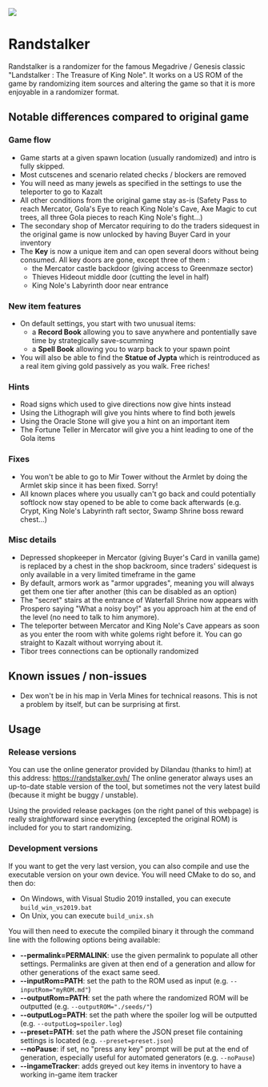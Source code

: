 ![](https://github.com/Dinopony/randstalker/workflows/Compile/badge.svg)

# Randstalker

Randstalker is a randomizer for the famous Megadrive / Genesis classic "Landstalker : The Treasure of King Nole".
It works on a US ROM of the game by randomizing item sources and altering the game so that it is more enjoyable in a randomizer format.

## Notable differences compared to original game

### Game flow

- Game starts at a given spawn location (usually randomized) and intro is fully skipped.
- Most cutscenes and scenario related checks / blockers are removed
- You will need as many jewels as specified in the settings to use the teleporter to go to Kazalt
- All other conditions from the original game stay as-is (Safety Pass to reach Mercator, Gola's Eye to reach King Nole's Cave, Axe Magic to cut trees, all three Gola pieces to reach King Nole's fight...)
- The secondary shop of Mercator requiring to do the traders sidequest in the original game is now unlocked by having Buyer Card in your inventory
- The **Key** is now a unique item and can open several doors without being consumed. All key doors are gone, except three of them : 
	* the Mercator castle backdoor (giving access to Greenmaze sector) 
	* Thieves Hideout middle door (cutting the level in half) 
	* King Nole's Labyrinth door near entrance

### New item features

- On default settings, you start with two unusual items:
    - a **Record Book** allowing you to save anywhere and pontentially save time by strategically save-scumming
    - a **Spell Book** allowing you to warp back to your spawn point
- You will also be able to find the **Statue of Jypta** which is reintroduced as a real item giving gold passively as you walk. Free riches!

### Hints 

- Road signs which used to give directions now give hints instead
- Using the Lithograph will give you hints where to find both jewels
- Using the Oracle Stone will give you a hint on an important item
- The Fortune Teller in Mercator will give you a hint leading to one of the Gola items

### Fixes

- You won't be able to go to Mir Tower without the Armlet by doing the Armlet skip since it has been fixed. Sorry!
- All known places where you usually can't go back and could potentially softlock now stay opened to be able to come back afterwards (e.g. Crypt, King Nole's Labyrinth raft sector, Swamp Shrine boss reward chest...)

### Misc details

- Depressed shopkeeper in Mercator (giving Buyer's Card in vanilla game) is replaced by a chest in the shop backroom, since traders' sidequest is only available in a very limited timeframe in the game
- By default, armors work as "armor upgrades", meaning you will always get them one tier after another (this can be disabled as an option)
- The "secret" stairs at the entrance of Waterfall Shrine now appears with Prospero saying "What a noisy boy!" as you approach him at the end of the level (no need to talk to him anymore).
- The teleporter between Mercator and King Nole's Cave appears as soon as you enter the room with white golems right before it. You can go straight to Kazalt without worrying about it.
- Tibor trees connections can be optionally randomized

## Known issues / non-issues

- Dex won't be in his map in Verla Mines for technical reasons. This is not a problem by itself, but can be surprising at first.

## Usage

### Release versions

You can use the online generator provided by Dilandau (thanks to him!) at this address: https://randstalker.ovh/
The online generator always uses an up-to-date stable version of the tool, but sometimes not the very latest build (because it might be buggy / unstable).

Using the provided release packages (on the right panel of this webpage) is really straightforward since everything (excepted the original ROM) is included for you to start randomizing.

### Development versions

If you want to get the very last version, you can also compile and use the executable version on your own device.
You will need CMake to do so, and then do:

- On Windows, with Visual Studio 2019 installed, you can execute `build_win_vs2019.bat`
- On Unix, you can execute `build_unix.sh`

You will then need to execute the compiled binary it through the command line with the following options being available:

- **--permalink=PERMALINK**: use the given permalink to populate all other settings. Permalinks are given at then end of a generation and allow for other generations of the exact same seed.
- **--inputRom=PATH**: set the path to the ROM used as input (e.g. `--inputRom="myROM.md"`)
- **--outputRom=PATH**: set the path where the randomized ROM will be outputted (e.g. `--outputROM="./seeds/"`)
- **--outputLog=PATH**: set the path where the spoiler log will be outputted (e.g. `--outputLog=spoiler.log`)
- **--preset=PATH**: set the path where the JSON preset file containing settings is located (e.g. `--preset=preset.json`)
- **--noPause**: if set, no "press any key" prompt will be put at the end of generation, especially useful for automated generators (e.g. `--noPause`)
- **--ingameTracker**: adds greyed out key items in inventory to have a working in-game item tracker
